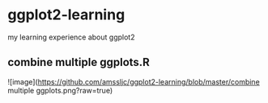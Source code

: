 # ggplot2-learning
my learning experience about ggplot2
## combine multiple ggplots.R
![image](https://github.com/amssljc/ggplot2-learning/blob/master/combine multiple ggplots.png?raw=true)
